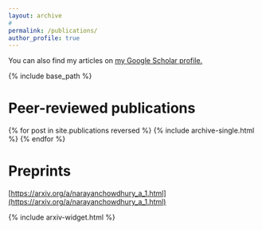 ```yaml
---
layout: archive
#
permalink: /publications/
author_profile: true
---
```


You can also find my articles on <u><a href="https://scholar.google.com/citations?user=J_YlQ2oAAAAJ&hl=en">my Google Scholar profile</a>.</u>

{% include base_path %}

Peer-reviewed publications
======

{% for post in site.publications reversed %}
  {% include archive-single.html %}
{% endfor %}

Preprints
======

[https://arxiv.org/a/narayanchowdhury_a_1.html](https://arxiv.org/a/narayanchowdhury_a_1.html)

{% include arxiv-widget.html %}
